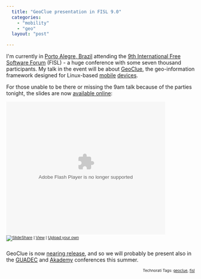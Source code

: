 ```yaml
---
  title: "GeoClue presentation in FISL 9.0"
  categories: 
    - "mobility"
    - "geo"
  layout: "post"

---
```

<p>
I'm currently in <a href="http://en.wikipedia.org/wiki/Porto_Alegre">Porto Alegre, Brazil</a> attending the <a href="http://fisl.softwarelivre.org/9.0/www/">9th International Free Software Forum</a> (FISL) - a huge conference with some seven thousand participants. My talk in the event will be about <a href="http://www.freedesktop.org/wiki/Software/GeoClue">GeoClue</a>, the geo-information framework designed for Linux-based <a href="http://www.gnome.org/mobile/">mobile</a> <a href="http://trolltech.com/products/qtopia">devices</a>.
</p><p>
For those unable to be there or missing the 9am talk because of the parties tonight, the slides are now <a href="http://www.slideshare.net/bergie/geoclue-geoinformation-framework">available online</a>:
</p>

<div style="width:425px;text-align:left" id="__ss_360864"><object style="margin:0px" width="425" height="355"><param name="movie" value="http://static.slideshare.net/swf/ssplayer2.swf?doc=fisl9-geoclue-1208563341291158-9"/><param name="allowFullScreen" value="true"/><param name="allowScriptAccess" value="always"/><embed src="http://static.slideshare.net/swf/ssplayer2.swf?doc=fisl9-geoclue-1208563341291158-9" type="application/x-shockwave-flash" allowscriptaccess="always" allowfullscreen="true" width="425" height="355"></embed></object><div style="font-size:11px;font-family:tahoma,arial;height:26px;padding-top:2px;"><a href="http://www.slideshare.net/?src=embed"><img src="http://static.slideshare.net/swf/logo_embd.png" style="border:0px none;margin-bottom:-5px" alt="SlideShare"/></a> | <a href="http://www.slideshare.net/bergie/geoclue-geoinformation-framework?src=embed" title="View 'GeoClue - geo-information framework' on SlideShare">View</a> | <a href="http://www.slideshare.net/upload?src=embed">Upload your own</a></div></div>

<p>
GeoClue is now <a href="http://lists.freedesktop.org/archives/geoclue/2008-April/000230.html">nearing release</a>, and so we will probably be present also in the <a href="http://guadec.expectnation.com/public/content/main">GUADEC</a> and <a href="http://akademy.kde.org/">Akademy</a> conferences this summer.
</p>
<p style="text-align:right;font-size:10px;">Technorati Tags: <a href="http://www.technorati.com/tag/geoclue">geoclue</a>, <a href="http://www.technorati.com/tag/fisl">fisl</a></p>